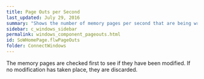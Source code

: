 ```yaml
---
title: Page Outs per Second
last_updated: July 29, 2016
summary: "Shows the number of memory pages per second that are being written to disk from physical memory, in order to free up physical memory."
sidebar: c_windows_sidebar
permalink: windows_component_pageouts.html
id: SoWHomePage.flwPageOuts
folder: ConnectWindows
---
```




The memory pages are checked first to see if they have been modified. If no modification has taken place, they are discarded.
